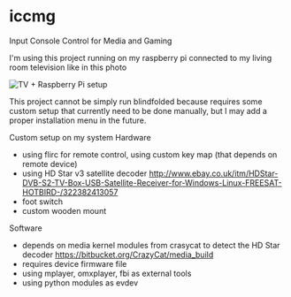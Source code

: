 # iccmg
Input Console Control for Media and Gaming


I'm using this project running on my raspberry pi connected to my living room television like in this photo

![TV + Raspberry Pi setup](https://photos.app.goo.gl/rQHScWOWj0nkXMz22)

This project cannot be simply run blindfolded because requires some custom setup that currently need to be done manually, but I may add a proper installation menu in the future.

Custom setup on my system
Hardware
- using flirc for remote control, using custom key map (that depends on remote device)
- using HD Star v3 satellite decoder http://www.ebay.co.uk/itm/HDStar-DVB-S2-TV-Box-USB-Satellite-Receiver-for-Windows-Linux-FREESAT-HOTBIRD-/322382413057
- foot switch
- custom wooden mount

Software
- depends on media kernel modules from crasycat to detect the HD Star decoder https://bitbucket.org/CrazyCat/media_build
- requires device firmware file
- using mplayer, omxplayer, fbi as external tools
- using python modules as evdev

